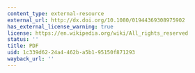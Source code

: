 ```yaml
---
content_type: external-resource
external_url: http://dx.doi.org/10.1080/01944369308975902
has_external_license_warning: true
license: https://en.wikipedia.org/wiki/All_rights_reserved
status: ''
title: PDF
uid: 1c339d62-24a4-462b-a5b1-95150f871293
wayback_url: ''
---
```


